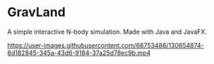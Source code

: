 # GravLand
 A simple interactive N-body simulation. Made with Java and JavaFX.



https://user-images.githubusercontent.com/66753486/130654874-8d182845-345a-43d6-9184-37a25d78ec9b.mp4

